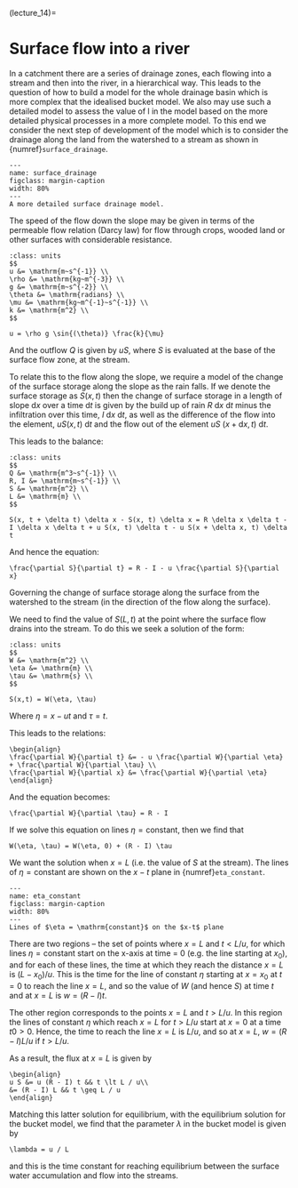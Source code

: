 (lecture_14)=
# Surface flow into a river

In a catchment there are a series of drainage zones, each flowing into a stream and then into the river, in a hierarchical way.
This leads to the question of how to build a model for the whole drainage basin which is more complex that the idealised bucket model.
We also may use such a detailed model to assess the value of l in the model based on the more detailed physical processes in a more complete model.
To this end we consider the next step of development of the model which is to consider the drainage along the land from the watershed to a stream as shown in {numref}`surface_drainage`.

```{figure} ./figures/figure14.1.png
---
name: surface_drainage
figclass: margin-caption
width: 80%
---
A more detailed surface drainage model.
```

The speed of the flow down the slope may be given in terms of the permeable flow relation (Darcy law) for flow through crops, wooded land or other surfaces with considerable resistance.

```{margin} Units!
:class: units
$$
u &= \mathrm{m~s^{-1}} \\
\rho &= \mathrm{kg~m^{-3}} \\
g &= \mathrm{m~s^{-2}} \\
\theta &= \mathrm{radians} \\
\mu &= \mathrm{kg~m^{-1}~s^{-1}} \\
k &= \mathrm{m^2} \\
$$
```

```{math}
u = \rho g \sin{(\theta)} \frac{k}{\mu}
```

And the outflow $Q$ is given by $u S$, where $S$ is evaluated at the base of the surface flow zone, at the stream.

To relate this to the flow along the slope, we require a model of the change of the surface storage along the slope as the rain falls.
If we denote the surface storage as $S(x,t)$ then the change of surface storage in a length of slope $\mathrm{d}x$ over a time $\mathrm{d}t$ is given by the build up of rain $R~\mathrm{d}x~\mathrm{d}t$ minus the infiltration over this time, $I~\mathrm{d}x~\mathrm{d}t$, as well as the difference of the flow into the element, $u S(x,t)~\mathrm{d}t$ and the flow out of the element $u S~(x+\mathrm{d}x,t)~\mathrm{d}t$.

This leads to the balance:

```{margin} Units!
:class: units
$$
Q &= \mathrm{m^3~s^{-1}} \\
R, I &= \mathrm{m~s^{-1}} \\
S &= \mathrm{m^2} \\
L &= \mathrm{m} \\
$$
```

```{math}
S(x, t + \delta t) \delta x - S(x, t) \delta x = R \delta x \delta t - I \delta x \delta t + u S(x, t) \delta t - u S(x + \delta x, t) \delta t
```

And hence the equation:

```{math}
\frac{\partial S}{\partial t} = R - I - u \frac{\partial S}{\partial x}
```

Governing the change of surface storage along the surface from the watershed to the stream (in the direction of the flow along the surface).

We need to find the value of $S(L,t)$ at the point where the surface flow drains into the stream. To do this we seek a solution of the form:

```{margin} Units!
:class: units
$$
W &= \mathrm{m^2} \\
\eta &= \mathrm{m} \\
\tau &= \mathrm{s} \\
$$
```

```{math}
S(x,t) = W(\eta, \tau)
```

Where $\eta = x - u t$ and $\tau = t$.

This leads to the relations:

```{math}
\begin{align}
\frac{\partial W}{\partial t} &= - u \frac{\partial W}{\partial \eta} + \frac{\partial W}{\partial \tau} \\
\frac{\partial W}{\partial x} &= \frac{\partial W}{\partial \eta}
\end{align}
```

And the equation becomes:

```{math}
\frac{\partial W}{\partial \tau} = R - I
```

If we solve this equation on lines $\eta = \mathrm{constant}$, then we find that

```{math}
W(\eta, \tau) = W(\eta, 0) + (R - I) \tau
```

We want the solution when $x = L$ (i.e. the value of $S$ at the stream). The lines of $\eta = \mathrm{constant}$ are shown on the $x-t$ plane in {numref}`eta_constant`. 

```{figure} ./figures/figure14.2.png
---
name: eta_constant
figclass: margin-caption
width: 80%
---
Lines of $\eta = \mathrm{constant}$ on the $x-t$ plane
```

There are two regions – the set of points where $x = L$ and $t \lt L/u$, for which lines $\eta = \mathrm{constant}$ start on the x-axis at time = 0 (e.g. the line starting at $x_0$), and for each of these lines, the time at which they reach the distance $x = L$ is $(L-x_0)/u$. This is the time for the line of constant $\eta$ starting at $x=x_0$ at $t=0$ to reach the line $x = L$, and so the value of $W$ (and hence $S$) at time $t$ and at $x = L$ is $w=(R-I)t$.

The other region corresponds to the points $x=L$ and $t \gt L/u$. In this region the lines of constant $\eta$ which reach $x = L$ for $t \gt L/u$ start at $x = 0$ at a time $t0 \gt 0$.
Hence, the time to reach the line $x = L$ is $L/u$, and so at $x = L$, $w = (R-I) L/u$ if $t \gt L/u$.

As a result, the flux at $x = L$ is given by

```{math}
\begin{align}
u S &= u (R - I) t && t \lt L / u\\
&= (R - I) L && t \geq L / u
\end{align}
```

Matching this latter solution for equilibrium, with the equilibrium solution for the bucket model, we find that the parameter $\lambda$ in the bucket model is given by

```{math}
\lambda = u / L
```

and this is the time constant for reaching equilibrium between the surface water accumulation and flow into the streams.

